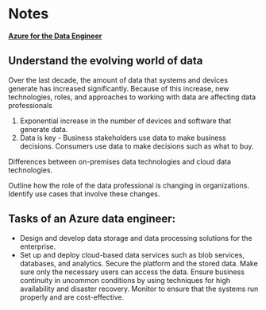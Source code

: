 # Notes

**[Azure for the Data Engineer](https://docs.microsoft.com/en-us/learn/paths/azure-for-the-data-engineer/)**

## Understand the evolving world of data 

Over the last decade, the amount of data that systems and devices generate has increased significantly. Because of this increase, new technologies, roles, and approaches to working with data are affecting data professionals

1. Exponential increase in the number of devices and software that generate data.
2. Data is key - Business stakeholders use data to make business decisions. Consumers use data to make decisions such as what to buy.

Differences between on-premises data technologies and cloud data technologies.

Outline how the role of the data professional is changing in organizations.
Identify use cases that involve these changes.


## Tasks of an Azure data engineer:

* Design and develop data storage and data processing solutions for the enterprise.
* Set up and deploy cloud-based data services such as blob services, databases, and analytics.
Secure the platform and the stored data. Make sure only the necessary users can access the data.
Ensure business continuity in uncommon conditions by using techniques for high availability and disaster recovery.
Monitor to ensure that the systems run properly and are cost-effective.








